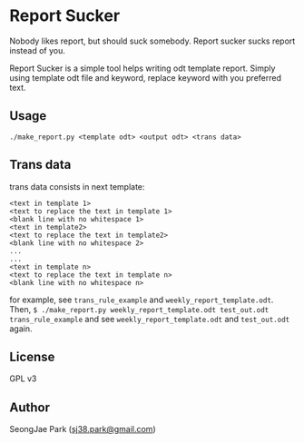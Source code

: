 Report Sucker
=============
Nobody likes report, but should suck somebody. Report sucker sucks report
instead of you.

Report Sucker is a simple tool helps writing odt template report.
Simply using template odt file and keyword, replace keyword with you preferred
text.

Usage
-----
```
./make_report.py <template odt> <output odt> <trans data>
```

Trans data
----------
trans data consists in next template:
```
<text in template 1>
<text to replace the text in template 1>
<blank line with no whitespace 1>
<text in template2>
<text to replace the text in template2>
<blank line with no whitespace 2>
...
...
<text in template n>
<text to replace the text in template n>
<blank line with no whitespace n>
```

for example, see `trans_rule_example` and `weekly_report_template.odt`.
Then,
`$ ./make_report.py weekly_report_template.odt test_out.odt trans_rule_example`
and see `weekly_report_template.odt` and `test_out.odt` again.

License
-------
GPL v3

Author
------
SeongJae Park (sj38.park@gmail.com)

